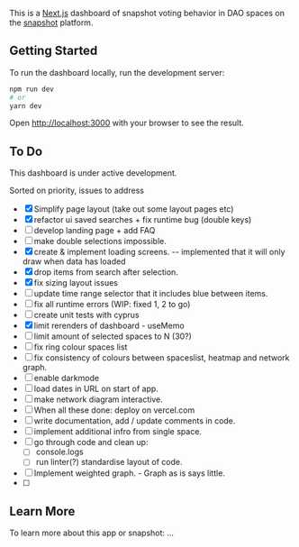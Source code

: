 This is a [Next.js](https://nextjs.org/) dashboard of snapshot voting behavior in DAO spaces on the [snapshot](https://snapshot.org/) platform. 

## Getting Started
To run the dashboard locally, run the development server:

```bash
npm run dev
# or
yarn dev
```

Open [http://localhost:3000](http://localhost:3000) with your browser to see the result.

## To Do 

This dashboard is under active development. 

Sorted on priority, issues to address 
- [x] Simplify page layout (take out some layout pages etc) 
- [x] refactor ui saved searches + fix runtime bug (double keys)
- [ ] develop landing page + add FAQ
- [ ] make double selections impossible. 
- [x] create & implement loading screens. -- implemented that it will only draw when data has loaded
- [x] drop items from search after selection. 
- [x] fix sizing layout issues 
- [ ] update time range selector that it includes blue between items. 
- [ ] fix all runtime errors (WIP: fixed 1, 2 to go)
- [ ] create unit tests with cyprus 
- [x] limit rerenders of dashboard - useMemo
- [ ] limit amount of selected spaces to N (30?) 
- [ ] fix ring colour spaces list
- [ ] fix consistency of colours between spaceslist, heatmap and network graph. 
- [ ] enable darkmode
- [ ] load dates in URL on start of app. 
- [ ] make network diagram interactive.
- [ ] When all these done: deploy on vercel.com
- [ ] write documentation, add / update comments in code.
- [ ] implement additional infro from single space. 
- [ ] go through code and clean up:
  - [ ] console.logs
  - [ ] run linter(?) standardise layout of code. 
- [ ] Implement weighted graph. - Graph as is says little. 
- [ ] 



## Learn More

To learn more about this app or snapshot: 
...

